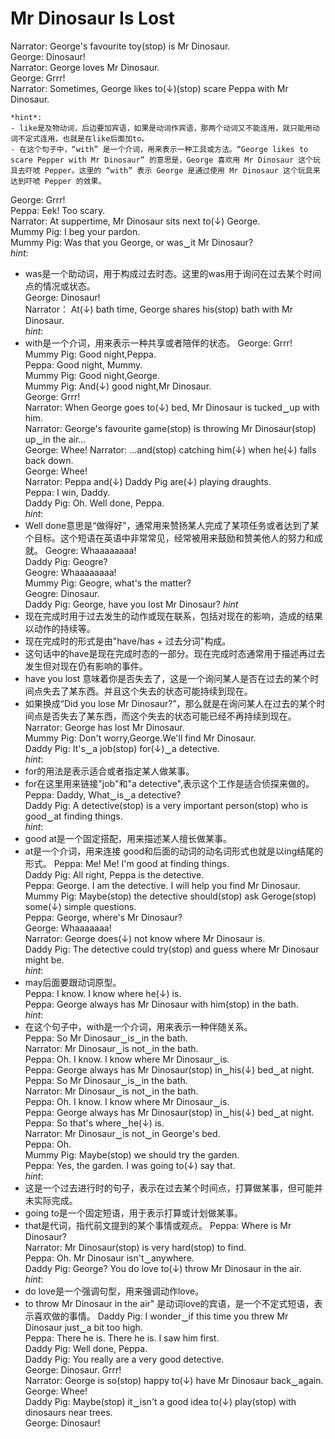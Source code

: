 # Mr Dinosaur Is Lost
Narrator: George's favourite toy(stop) is Mr Dinosaur.        
George: Dinosaur!    
Narrator: George loves Mr Dinosaur.    
George: Grrr!    
Narrator: Sometimes, George likes to(↓)(stop) scare Peppa with Mr Dinosaur.       
```
*hint*:    
- like是及物动词，后边要加宾语，如果是动词作宾语，那两个动词又不能连用，就只能用动词不定式连用，也就是在like后面加to。
- 在这个句子中，“with” 是一个介词，用来表示一种工具或方法。“George likes to scare Pepper with Mr Dinosaur” 的意思是，George 喜欢用 Mr Dinosaur 这个玩具去吓唬 Pepper。这里的 “with” 表示 George 是通过使用 Mr Dinosaur 这个玩具来达到吓唬 Pepper 的效果。
```
George: Grrr!    
Peppa: Eek! Too scary.    
Narrator: At suppertime, Mr Dinosaur sits next to(↓) George.    
Mummy Pig: I beg your pardon.    
Mummy Pig: Was that you George, or was‿it Mr Dinosaur?        
*hint*:    
- was是一个助动词，用于构成过去时态。这里的was用于询问在过去某个时间点的情况或状态。    
George: Dinosaur!    
Narrator： At(↓) bath time, George shares his(stop) bath with Mr Dinosaur.    
*hint*:    
- with是一个介词，用来表示一种共享或者陪伴的状态。
George: Grrr!    
Mummy Pig: Good night,Peppa.    
Peppa: Good night, Mummy.     
Mummy Pig: Good night,George.    
Mummy Pig: And(↓) good night,Mr Dinosaur.     
George: Grrr!    
Narrator: When George goes to(↓) bed, Mr Dinosaur is tucked‿up with him.    
Narrator: George's favourite game(stop) is throwing Mr Dinosaur(stop) up‿in the air...       
George: Whee!
Narrator: ...and(stop) catching him(↓) when he(↓) falls back down.      
George: Whee!    
Narrator: Peppa and(↓) Daddy Pig are(↓) playing draughts.     
Peppa: I win, Daddy.      
Daddy Pig: Oh. Well done, Peppa.    
*hint*:     
- Well done意思是“做得好”，通常用来赞扬某人完成了某项任务或者达到了某个目标。这个短语在英语中非常常见，经常被用来鼓励和赞美他人的努力和成就。
Geogre: Whaaaaaaaa!     
Daddy Pig: Geogre?    
Geogre: Whaaaaaaaa!    
Mummy Pig: Geogre, what's the matter?      
Geogre: Dinosaur.    
Daddy Pig: George, have you lost Mr Dinosaur?
*hint*     
- 现在完成时用于过去发生的动作或现在联系，包括对现在的影响，造成的结果以动作的持续等。
- 现在完成时的形式是由"have/has + 过去分词"构成。
- 这句话中的have是现在完成时态的一部分。现在完成时态通常用于描述再过去发生但对现在仍有影响的事件。
- have you lost 意味着你是否失去了，这是一个询问某人是否在过去的某个时间点失去了某东西。并且这个失去的状态可能持续到现在。
- 如果换成“Did you lose Mr Dinosaur?”，那么就是在询问某人在过去的某个时间点是否失去了某东西，而这个失去的状态可能已经不再持续到现在。
Narrator: George has lost Mr Dinosaur.     
Mummy Pig: Don't worry,George.We'll find Mr Dinosaur.     
Daddy Pig: It's‿a job(stop) for(↓)‿a detective.      
*hint*:    
- for的用法是表示适合或者指定某人做某事。
- for在这里用来链接"job"和"a detective",表示这个工作是适合侦探来做的。
Peppa: Daddy, What‿is‿a detective?     
Daddy Pig: A detective(stop) is a very important person(stop) who is good‿at finding things.    
*hint*:     
- good at是一个固定搭配，用来描述某人擅长做某事。
- at是一个介词，用来连接 good和后面的动词的动名词形式也就是以ing结尾的形式。
Peppa: Me! Me! I'm good at finding things.     
Daddy Pig: All right, Peppa is the detective.      
Peppa: George. I am the detective. I will help you find Mr Dinosaur.     
Mummy Pig: Maybe(stop) the detective should(stop) ask Geroge(stop) some(↓) simple questions.    
Peppa: George, where's Mr Dinosaur?       
George: Whaaaaaaa!     
Narrator: George does(↓) not know where Mr Dinosaur is.      
Daddy Pig: The detective could try(stop) and guess where Mr Dinosaur might be.    
*hint*:    
- may后面要跟动词原型。    
Peppa: I know. I know where he(↓) is.     
Peppa: George always has Mr Dinosaur with him(stop) in the bath.    
*hint*:    
- 在这个句子中，with是一个介词，用来表示一种伴随关系。    
Peppa: So Mr Dinosaur‿is‿in the bath.    
Narrator: Mr Dinosaur‿is not‿in the bath.    
Peppa: Oh. I know. I know where Mr Dinosaur‿is.     
Peppa: George always has Mr Dinosaur(stop) in‿his(↓) bed‿at night.     
Peppa: So Mr Dinosaur‿is‿in the bath.     
Narrator: Mr Dinosaur‿is not‿in the bath.      
Peppa: Oh. I know. I know where Mr Dinosaur‿is.     
Peppa: George always has Mr Dinosaur(stop) in‿his(↓) bed‿at night.      
Peppa: So that's where‿he(↓) is.     
Narrator: Mr Dinosaur‿is not‿in George's bed.     
Peppa: Oh.    
Mummy Pig: Maybe(stop) we should try the garden.     
Peppa: Yes, the garden. I was going to(↓) say that.     
*hint*:     
- 这是一个过去进行时的句子，表示在过去某个时间点，打算做某事，但可能并未实际完成。
- going to是一个固定短语，用于表示打算或计划做某事。
- that是代词，指代前文提到的某个事情或观点。
Peppa: Where is Mr Dinosaur?     
Narrator: Mr Dinosaur(stop) is very hard(stop) to find.     
Peppa: Oh. Mr Dinosaur isn't‿anywhere.      
Daddy Pig: George? You do love to(↓) throw Mr Dinosaur in the air.     
*hint*:     
- do love是一个强调句型，用来强调动作love。
- to throw Mr Dinosaur in the air" 是动词love的宾语，是一个不定式短语，表示喜欢做的事情。
Daddy Pig: I wonder‿if this time you threw Mr Dinosaur just‿a bit too high.     
Peppa: There he is. There he is. I saw him first.     
Daddy Pig: Well done, Peppa.     
Daddy Pig: You really are a very good detective.     
George: Dinosaur. Grrr!     
Narrator: George is so(stop) happy to(↓) have Mr Dinosaur back‿again.    
George: Whee!    
Daddy Pig: Maybe(stop) it‿isn't a good idea to(↓) play(stop) with dinosaurs near trees.     
George: Dinosaur!    